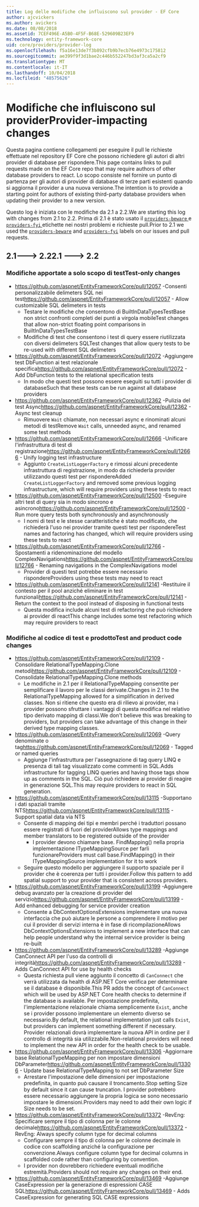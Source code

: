 ```yaml
---
title: Log delle modifiche che influiscono sul provider - EF Core
author: ajcvickers
ms.author: avickers
ms.date: 08/08/2018
ms.assetid: 7CEF496E-A5B0-4F5F-B68E-529609B23EF9
ms.technology: entity-framework-core
uid: core/providers/provider-log
ms.openlocfilehash: f5a16e13de7f3b892cfb9b7ecb76e4973c175812
ms.sourcegitcommit: ae399f9f3d1bae2c446b552247bd3af3ca5a2cf9
ms.translationtype: MT
ms.contentlocale: it-IT
ms.lasthandoff: 10/04/2018
ms.locfileid: "48575626"
---
```

# <a name="provider-impacting-changes"></a><span data-ttu-id="a9ab9-102">Modifiche che influiscono sul provider</span><span class="sxs-lookup"><span data-stu-id="a9ab9-102">Provider-impacting changes</span></span>

<span data-ttu-id="a9ab9-103">Questa pagina contiene collegamenti per eseguire il pull le richieste effettuate nel repository EF Core che possono richiedere gli autori di altri provider di database per rispondere.</span><span class="sxs-lookup"><span data-stu-id="a9ab9-103">This page contains links to pull requests made on the EF Core repo that may require authors of other database providers to react.</span></span> <span data-ttu-id="a9ab9-104">Lo scopo consiste nel fornire un punto di partenza per gli autori di provider di database di terze parti esistenti quando si aggiorna il provider a una nuova versione.</span><span class="sxs-lookup"><span data-stu-id="a9ab9-104">The intention is to provide a starting point for authors of existing third-party database providers when updating their provider to a new version.</span></span>

<span data-ttu-id="a9ab9-105">Questo log è iniziata con le modifiche da 2.1 a 2.2.</span><span class="sxs-lookup"><span data-stu-id="a9ab9-105">We are starting this log with changes from 2.1 to 2.2.</span></span> <span data-ttu-id="a9ab9-106">Prima di 2.1 è stato usato il [ `providers-beware` ](https://github.com/aspnet/EntityFrameworkCore/labels/providers-beware) e [ `providers-fyi` ](https://github.com/aspnet/EntityFrameworkCore/labels/providers-fyi) etichette nei nostri problemi e richieste pull.</span><span class="sxs-lookup"><span data-stu-id="a9ab9-106">Prior to 2.1 we used the [`providers-beware`](https://github.com/aspnet/EntityFrameworkCore/labels/providers-beware) and [`providers-fyi`](https://github.com/aspnet/EntityFrameworkCore/labels/providers-fyi) labels on our issues and pull requests.</span></span>

## <a name="21-----22"></a><span data-ttu-id="a9ab9-107">2.1---> 2.2</span><span class="sxs-lookup"><span data-stu-id="a9ab9-107">2.1 ---> 2.2</span></span>

### <a name="test-only-changes"></a><span data-ttu-id="a9ab9-108">Modifiche apportate a solo scopo di test</span><span class="sxs-lookup"><span data-stu-id="a9ab9-108">Test-only changes</span></span>

* <span data-ttu-id="a9ab9-109">https://github.com/aspnet/EntityFrameworkCore/pull/12057 -Consenti personalizzabile delimeters SQL nei test</span><span class="sxs-lookup"><span data-stu-id="a9ab9-109">https://github.com/aspnet/EntityFrameworkCore/pull/12057 - Allow customizable SQL delimeters in tests</span></span>
  * <span data-ttu-id="a9ab9-110">Testare le modifiche che consentono di BuiltInDataTypesTestBase non strict confronti completi dei punti a virgola mobile</span><span class="sxs-lookup"><span data-stu-id="a9ab9-110">Test changes that allow non-strict floating point comparisons in BuiltInDataTypesTestBase</span></span>
  * <span data-ttu-id="a9ab9-111">Modifiche di test che consentono i test di query essere riutilizzata con diversi delimeters SQL</span><span class="sxs-lookup"><span data-stu-id="a9ab9-111">Test changes that allow query tests to be re-used with different SQL delimeters</span></span>
* <span data-ttu-id="a9ab9-112">https://github.com/aspnet/EntityFrameworkCore/pull/12072 -Aggiungere test DbFunction ai test relazionale specifica</span><span class="sxs-lookup"><span data-stu-id="a9ab9-112">https://github.com/aspnet/EntityFrameworkCore/pull/12072 - Add DbFunction tests to the relational specification tests</span></span>
  * <span data-ttu-id="a9ab9-113">In modo che questi test possono essere eseguiti su tutti i provider di database</span><span class="sxs-lookup"><span data-stu-id="a9ab9-113">Such that these tests can be run against all database providers</span></span>
* <span data-ttu-id="a9ab9-114">https://github.com/aspnet/EntityFrameworkCore/pull/12362 -Pulizia del test Async</span><span class="sxs-lookup"><span data-stu-id="a9ab9-114">https://github.com/aspnet/EntityFrameworkCore/pull/12362 - Async test cleanup</span></span>
  * <span data-ttu-id="a9ab9-115">Rimuovere `Wait` chiamate, non necessari async e rinominati alcuni metodi di test</span><span class="sxs-lookup"><span data-stu-id="a9ab9-115">Remove `Wait` calls, unneeded async, and renamed some test methods</span></span>
* <span data-ttu-id="a9ab9-116">https://github.com/aspnet/EntityFrameworkCore/pull/12666 -Unificare l'infrastruttura di test di registrazione</span><span class="sxs-lookup"><span data-stu-id="a9ab9-116">https://github.com/aspnet/EntityFrameworkCore/pull/12666 - Unify logging test infrastructure</span></span>
  * <span data-ttu-id="a9ab9-117">Aggiunto `CreateListLoggerFactory` e rimossi alcuni precedente infrastruttura di registrazione, in modo da richiederla provider utilizzando questi test per rispondere</span><span class="sxs-lookup"><span data-stu-id="a9ab9-117">Added `CreateListLoggerFactory` and removed some previous logging infrastructure, which will require providers using these tests to react</span></span>
* <span data-ttu-id="a9ab9-118">https://github.com/aspnet/EntityFrameworkCore/pull/12500 -Eseguire altri test di query sia in modo sincrono e asincrono</span><span class="sxs-lookup"><span data-stu-id="a9ab9-118">https://github.com/aspnet/EntityFrameworkCore/pull/12500 - Run more query tests both synchronously and asynchronously</span></span>
  * <span data-ttu-id="a9ab9-119">I nomi di test e le stesse caratteristiche è stato modificato, che richiederà l'uso nei provider tramite questi test per rispondere</span><span class="sxs-lookup"><span data-stu-id="a9ab9-119">Test names and factoring has changed, which will require providers using these tests to react</span></span>
* <span data-ttu-id="a9ab9-120">https://github.com/aspnet/EntityFrameworkCore/pull/12766 -Spostamenti a ridenominazione del modello ComplexNavigations</span><span class="sxs-lookup"><span data-stu-id="a9ab9-120">https://github.com/aspnet/EntityFrameworkCore/pull/12766 - Renaming navigations in the ComplexNavigations model</span></span>
  * <span data-ttu-id="a9ab9-121">Provider di questi test potrebbe essere necessario rispondere</span><span class="sxs-lookup"><span data-stu-id="a9ab9-121">Providers using these tests may need to react</span></span>
* <span data-ttu-id="a9ab9-122">https://github.com/aspnet/EntityFrameworkCore/pull/12141 -Restituire il contesto per il pool anziché eliminare in test funzionali</span><span class="sxs-lookup"><span data-stu-id="a9ab9-122">https://github.com/aspnet/EntityFrameworkCore/pull/12141 - Return the context to the pool instead of disposing in functional tests</span></span>
  * <span data-ttu-id="a9ab9-123">Questa modifica include alcuni test di refactoring che può richiedere ai provider di react</span><span class="sxs-lookup"><span data-stu-id="a9ab9-123">This change includes some test refactoring which may require providers to react</span></span>


### <a name="test-and-product-code-changes"></a><span data-ttu-id="a9ab9-124">Modifiche al codice di test e prodotto</span><span class="sxs-lookup"><span data-stu-id="a9ab9-124">Test and product code changes</span></span>

* <span data-ttu-id="a9ab9-125">https://github.com/aspnet/EntityFrameworkCore/pull/12109 -Consolidare RelationalTypeMapping.Clone metodi</span><span class="sxs-lookup"><span data-stu-id="a9ab9-125">https://github.com/aspnet/EntityFrameworkCore/pull/12109 - Consolidate RelationalTypeMapping.Clone methods</span></span>
  * <span data-ttu-id="a9ab9-126">Le modifiche in 2.1 per il RelationalTypeMapping consentite per semplificare il lavoro per le classi derivate.</span><span class="sxs-lookup"><span data-stu-id="a9ab9-126">Changes in 2.1 to the RelationalTypeMapping allowed for a simplification in derived classes.</span></span> <span data-ttu-id="a9ab9-127">Non si ritiene che questo era di rilievo ai provider, ma i provider possono sfruttare i vantaggi di questa modifica nel relativo tipo derivato mapping di classi.</span><span class="sxs-lookup"><span data-stu-id="a9ab9-127">We don't believe this was breaking to providers, but providers can take advantage of this change in their derived type mapping classes.</span></span>
* <span data-ttu-id="a9ab9-128">https://github.com/aspnet/EntityFrameworkCore/pull/12069 -Query denominate o tag</span><span class="sxs-lookup"><span data-stu-id="a9ab9-128">https://github.com/aspnet/EntityFrameworkCore/pull/12069 - Tagged or named queries</span></span>
  * <span data-ttu-id="a9ab9-129">Aggiunge l'infrastruttura per l'assegnazione di tag query LINQ e presenza di tali tag visualizzato come commenti in SQL.</span><span class="sxs-lookup"><span data-stu-id="a9ab9-129">Adds infrastructure for tagging LINQ queries and having those tags show up as comments in the SQL.</span></span> <span data-ttu-id="a9ab9-130">Ciò può richiedere ai provider di reagire in generazione SQL.</span><span class="sxs-lookup"><span data-stu-id="a9ab9-130">This may require providers to react in SQL generation.</span></span>
* <span data-ttu-id="a9ab9-131">https://github.com/aspnet/EntityFrameworkCore/pull/13115 -Supportano i dati spaziali tramite NTS</span><span class="sxs-lookup"><span data-stu-id="a9ab9-131">https://github.com/aspnet/EntityFrameworkCore/pull/13115 - Support spatial data via NTS</span></span>
  * <span data-ttu-id="a9ab9-132">Consente di mapping dei tipi e membri perché i traduttori possano essere registrati di fuori del provider</span><span class="sxs-lookup"><span data-stu-id="a9ab9-132">Allows type mappings and member translators to be registered outside of the provider</span></span>
    * <span data-ttu-id="a9ab9-133">I provider devono chiamare base. FindMapping() nella propria implementazione ITypeMappingSource per farli funzionare</span><span class="sxs-lookup"><span data-stu-id="a9ab9-133">Providers must call base.FindMapping() in their ITypeMappingSource implementation for it to work</span></span>
  * <span data-ttu-id="a9ab9-134">Seguire questo modello per aggiungere il supporto spaziale per il provider che è coerenza per tutti i provider.</span><span class="sxs-lookup"><span data-stu-id="a9ab9-134">Follow this pattern to add spatial support to your provider that is consistent across providers.</span></span>
* <span data-ttu-id="a9ab9-135">https://github.com/aspnet/EntityFrameworkCore/pull/13199 -Aggiungere debug avanzato per la creazione di provider del servizio</span><span class="sxs-lookup"><span data-stu-id="a9ab9-135">https://github.com/aspnet/EntityFrameworkCore/pull/13199 - Add enhanced debugging for service provider creation</span></span>
  * <span data-ttu-id="a9ab9-136">Consente a DbContextOptionsExtensions implementare una nuova interfaccia che può aiutare le persone a comprendere il motivo per cui il provider di servizi interna è in fase di ricompilazione</span><span class="sxs-lookup"><span data-stu-id="a9ab9-136">Allows DbContextOptionsExtensions to implement a new interface that can help people understand why the internal service provider is being re-built</span></span>
* <span data-ttu-id="a9ab9-137">https://github.com/aspnet/EntityFrameworkCore/pull/13289 -Aggiunge CanConnect API per l'uso da controlli di integrità</span><span class="sxs-lookup"><span data-stu-id="a9ab9-137">https://github.com/aspnet/EntityFrameworkCore/pull/13289 - Adds CanConnect API for use by health checks</span></span>
  * <span data-ttu-id="a9ab9-138">Questa richiesta pull viene aggiunto il concetto di `CanConnect` che verrà utilizzata da health di ASP.NET Core verifica per determinare se il database è disponibile.</span><span class="sxs-lookup"><span data-stu-id="a9ab9-138">This PR adds the concept of `CanConnect` which will be used by ASP.NET Core health checks to determine if the database is available.</span></span> <span data-ttu-id="a9ab9-139">Per impostazione predefinita, l'implementazione relazionale chiama semplicemente `Exist`, anche se i provider possono implementare un elemento diverso se necessario.</span><span class="sxs-lookup"><span data-stu-id="a9ab9-139">By default, the relational implementation just calls `Exist`, but providers can implement something different if necessary.</span></span> <span data-ttu-id="a9ab9-140">Provider relazionali dovrà implementare la nuova API in ordine per il controllo di integrità sia utilizzabile.</span><span class="sxs-lookup"><span data-stu-id="a9ab9-140">Non-relational providers will need to implement the new API in order for the health check to be usable.</span></span>
* <span data-ttu-id="a9ab9-141">https://github.com/aspnet/EntityFrameworkCore/pull/13306 -Aggiornare base RelationalTypeMapping per non impostare dimensioni DbParameter</span><span class="sxs-lookup"><span data-stu-id="a9ab9-141">https://github.com/aspnet/EntityFrameworkCore/pull/13306 - Update base RelationalTypeMapping to not set DbParameter Size</span></span>
  * <span data-ttu-id="a9ab9-142">Arrestare l'impostazione delle dimensioni per impostazione predefinita, in quanto può causare il troncamento.</span><span class="sxs-lookup"><span data-stu-id="a9ab9-142">Stop setting Size by default since it can cause truncation.</span></span> <span data-ttu-id="a9ab9-143">I provider potrebbero essere necessario aggiungere la propria logica se sono necessario impostare le dimensioni.</span><span class="sxs-lookup"><span data-stu-id="a9ab9-143">Providers may need to add their own logic if Size needs to be set.</span></span>
* <span data-ttu-id="a9ab9-144">https://github.com/aspnet/EntityFrameworkCore/pull/13372 -RevEng: Specificare sempre il tipo di colonna per le colonne decimale</span><span class="sxs-lookup"><span data-stu-id="a9ab9-144">https://github.com/aspnet/EntityFrameworkCore/pull/13372 - RevEng: Always specify column type for decimal columns</span></span>
  * <span data-ttu-id="a9ab9-145">Configurare sempre il tipo di colonna per le colonne decimale in codice con scaffolding anziché la configurazione per convenzione.</span><span class="sxs-lookup"><span data-stu-id="a9ab9-145">Always configure column type for decimal columns in scaffolded code rather than configuring by convention.</span></span>
  * <span data-ttu-id="a9ab9-146">I provider non dovrebbero richiedere eventuali modifiche estremità.</span><span class="sxs-lookup"><span data-stu-id="a9ab9-146">Providers should not require any changes on their end.</span></span>
* <span data-ttu-id="a9ab9-147">https://github.com/aspnet/EntityFrameworkCore/pull/13469 -Aggiunge CaseExpression per la generazione di espressioni CASE SQL</span><span class="sxs-lookup"><span data-stu-id="a9ab9-147">https://github.com/aspnet/EntityFrameworkCore/pull/13469 - Adds CaseExpression for generating SQL CASE expressions</span></span>
